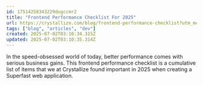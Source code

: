 ```yaml
---
id: 17514258343229dugccmr2
title: "Frontend Performance Checklist For 2025"
url: https://crystallize.com/blog/frontend-performance-checklist?utm_medium=social&utm_source=dailydev
tags: ["blog", "articles", "dev"]
created: 2025-07-02T03:10:34.315Z
updated: 2025-07-02T03:10:35.314Z
---
```

In the speed-obsessed world of today, better performance comes with serious business gains. This frontend performance checklist is a cumulative list of items that we at Crystallize found important in 2025 when creating a Superfast web application.
